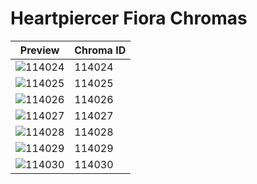 # Heartpiercer Fiora Chromas

| Preview | Chroma ID |
|---------|-----------|
| ![114024](https://raw.communitydragon.org/latest/plugins/rcp-be-lol-game-data/global/default/v1/champion-chroma-images/114/114024.png) | 114024 |
| ![114025](https://raw.communitydragon.org/latest/plugins/rcp-be-lol-game-data/global/default/v1/champion-chroma-images/114/114025.png) | 114025 |
| ![114026](https://raw.communitydragon.org/latest/plugins/rcp-be-lol-game-data/global/default/v1/champion-chroma-images/114/114026.png) | 114026 |
| ![114027](https://raw.communitydragon.org/latest/plugins/rcp-be-lol-game-data/global/default/v1/champion-chroma-images/114/114027.png) | 114027 |
| ![114028](https://raw.communitydragon.org/latest/plugins/rcp-be-lol-game-data/global/default/v1/champion-chroma-images/114/114028.png) | 114028 |
| ![114029](https://raw.communitydragon.org/latest/plugins/rcp-be-lol-game-data/global/default/v1/champion-chroma-images/114/114029.png) | 114029 |
| ![114030](https://raw.communitydragon.org/latest/plugins/rcp-be-lol-game-data/global/default/v1/champion-chroma-images/114/114030.png) | 114030 |